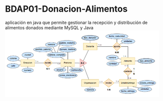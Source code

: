 # BDAP01-Donacion-Alimentos
aplicación en java que permite gestionar la recepción y distribución de alimentos donados mediante MySQL y Java
![MER_V2](./assets/MER_V2.png)

